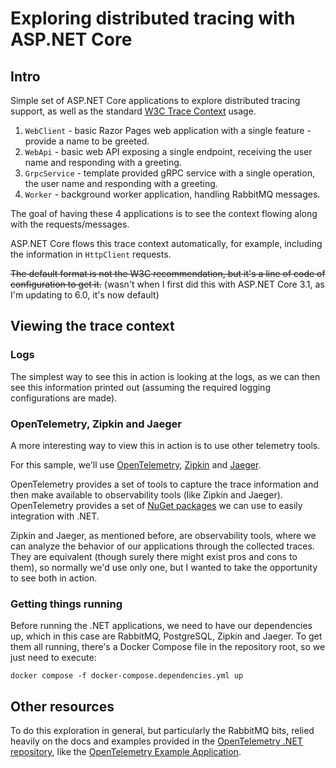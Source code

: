 # Exploring distributed tracing with ASP.NET Core
## Intro
Simple set of ASP.NET Core applications to explore distributed tracing support, as well as the standard [W3C Trace Context](https://www.w3.org/TR/trace-context/) usage.

1. `WebClient` - basic Razor Pages web application with a single feature - provide a name to be greeted.
2. `WebApi` - basic web API exposing a single endpoint, receiving the user name and responding with a greeting.
3. `GrpcService` - template provided gRPC service with a single operation, the user name and responding with a greeting.
4. `Worker` - background worker application, handling RabbitMQ messages.

The goal of having these 4 applications is to see the context flowing along with the requests/messages.

ASP.NET Core flows this trace context automatically, for example, including the information in `HttpClient` requests.

~~The default format is not the W3C recommendation, but it's a line of code of configuration to get it.~~ (wasn't when I first did this with ASP.NET Core 3.1, as I'm updating to 6.0, it's now default)

## Viewing the trace context

### Logs

The simplest way to see this in action is looking at the logs, as we can then see this information printed out (assuming the required logging configurations are made).

### OpenTelemetry, Zipkin and Jaeger

A more interesting way to view this in action is to use other telemetry tools.

For this sample, we'll use [OpenTelemetry](https://opentelemetry.io/), [Zipkin](https://zipkin.io/) and [Jaeger](https://www.jaegertracing.io/).

OpenTelemetry provides a set of tools to capture the trace information and then make available to observability tools (like Zipkin and Jaeger). OpenTelemetry provides a set of [NuGet packages](https://github.com/open-telemetry/opentelemetry-dotnet) we can use to easily integration with .NET.

Zipkin and Jaeger, as mentioned before, are observability tools, where we can analyze the behavior of our applications through the collected traces. They are equivalent (though surely there might exist pros and cons to them), so normally we'd use only one, but I wanted to take the opportunity to see both in action.

### Getting things running

Before running the .NET applications, we need to have our dependencies up, which in this case are RabbitMQ, PostgreSQL, Zipkin and Jaeger. To get them all running, there's a Docker Compose file in the repository root, so we just need to execute:

```
docker compose -f docker-compose.dependencies.yml up
```

## Other resources

To do this exploration in general, but particularly the RabbitMQ bits, relied heavily on the docs and examples provided in the [OpenTelemetry .NET repository](https://github.com/open-telemetry/opentelemetry-dotnet), like the [OpenTelemetry Example Application](https://github.com/open-telemetry/opentelemetry-dotnet/tree/core-1.1.0/examples/MicroserviceExample).